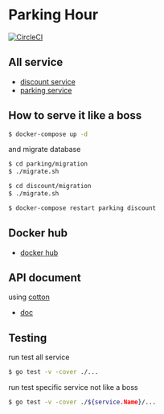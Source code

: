 # Parking Hour

[![CircleCI](https://circleci.com/gh/koungkub/soa2019_group8.svg?style=svg)](https://circleci.com/gh/koungkub/soa2019_group8)

## All service

* [discount service](https://github.com/koungkub/soa2019_group8/tree/master/discount)
* [parking service](https://github.com/koungkub/soa2019_group8/tree/master/parking)

## How to serve it like a boss

```bash
$ docker-compose up -d
```

and migrate database

```bash
$ cd parking/migration
$ ./migrate.sh
```

```bash
$ cd discount/migration
$ ./migrate.sh
```

```bash
$ docker-compose restart parking discount
```

## Docker hub

* [docker hub](https://hub.docker.com/u/koungkub)

## API document

using [cotton](https://github.com/chonla/cotton)

* [doc](https://github.com/koungkub/soa2019_group8/tree/master/doc)

## Testing

run test all service

```bash
$ go test -v -cover ./...
```

run test specific service not like a boss

```bash
$ go test -v -cover ./${service.Name}/...
```
